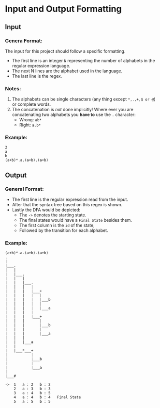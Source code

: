 Input and Output Formatting
===========================
## Input
### Genera Format:
The input for this project should follow a specific formatting.
- The first line is an integer `N` representing the number of alphabets in the regular expression language.
- The next N lines are the alphabet used in the language.
- The last line is the regex.

### Notes:
1. The alphabets can be single characters (any thing except `*,.,+,$ or @`) or complete words.
2. The concatenation is *not* done implicitly! Where ever you are concatenating two alphabets you **have to** use the `.` character:
    - Wrong: `ab*`
    - Right: `a.b*`
### Example:
```
2
a
b
(a+b)*.a.(a+b).(a+b)
```
## Output
### General Format:
- The first line is the regular expression read from the input.
- After that the syntax tree based on this regex is shown.
- Lastly the DFA would be depicted:
    - The `->` denotes the starting state.
    - The final states would have a `Final State` besides them.
    - The first column is the `id` of the state,
    - Followed by the transition for each alphabet.
### Example:
```
(a+b)*.a.(a+b).(a+b)
.
|
|___.
|   |
|   |___.
|   |   |
|   |   |___.
|   |   |   |
|   |   |   |___+
|   |   |   |   |
|   |   |   |   |___b
|   |   |   |   |
|   |   |   |   |___a
|   |   |   |
|   |   |   |___+
|   |   |       |
|   |   |       |___b
|   |   |       |
|   |   |       |___a
|   |   |
|   |   |___a
|   |
|   |___*___+
|           |
|           |___b
|           |
|           |___a
|
|___#

->  1   a : 2   b : 2
    2   a : 3   b : 3
    3   a : 4   b : 5
    4   a : 4   b : 4   Final State
    5   a : 5   b : 5
```